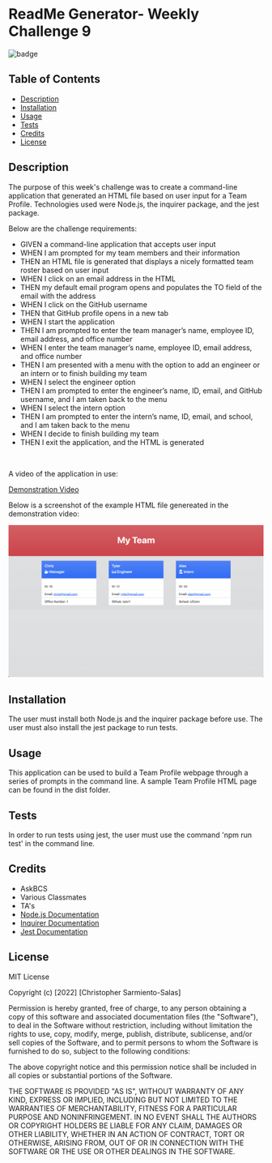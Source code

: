 # ReadMe Generator- Weekly Challenge 9

  ![badge](https://img.shields.io/badge/license-MIT%20License-blue)
  
 ## Table of Contents 
  - [Description](#description)
  - [Installation](#installation)
  - [Usage](#usage)
  - [Tests](#tests)
  - [Credits](#credits)
  - [License](#license)
  


## Description 

The purpose of this week's challenge was to create a command-line application that generated an HTML file based on user input for a Team Profile. Technologies used were Node.js, the inquirer package, and the jest package.

Below are the challenge requirements:

- GIVEN a command-line application that accepts user input
- WHEN I am prompted for my team members and their information
- THEN an HTML file is generated that displays a nicely formatted team roster based on user input
- WHEN I click on an email address in the HTML
- THEN my default email program opens and populates the TO field of the email with the address
- WHEN I click on the GitHub username
- THEN that GitHub profile opens in a new tab
- WHEN I start the application
- THEN I am prompted to enter the team manager’s name, employee ID, email address, and office number
- WHEN I enter the team manager’s name, employee ID, email address, and office number
- THEN I am presented with a menu with the option to add an engineer or an intern or to finish building my team
- WHEN I select the engineer option
- THEN I am prompted to enter the engineer’s name, ID, email, and GitHub username, and I am taken back to the menu
- WHEN I select the intern option
- THEN I am prompted to enter the intern’s name, ID, email, and school, and I am taken back to the menu
- WHEN I decide to finish building my team
- THEN I exit the application, and the HTML is generated 


<br>

A video of the application in use: 

[Demonstration Video](https://drive.google.com/file/d/1UeqAnSxU7rtXAmzVgPOAV1WeVJKMS9Ef/view?usp=sharing)


Below is a screenshot of the example HTML file genereated in the demonstration video:
<br>

<img src= "./assets/images/sampleHTML.png" alt="challenge requirements" width="550" height= "300">

<br>

## Installation

The user must install both Node.js and the inquirer package before use. The user must also install the jest package to run tests.


## Usage 

This application can be used to build a Team Profile webpage through a series of prompts in the command line. A sample Team Profile HTML page can be found in the dist folder.

## Tests

In order to run tests using jest, the user must use the command 'npm run test' in the command line.

## Credits

- AskBCS
- Various Classmates
- TA's
- [Node.js Documentation](https://nodejs.org/en/docs/)
- [Inquirer Documentation](https://www.npmjs.com/package/inquirer)
- [Jest Documentation](https://jestjs.io/docs/getting-started)


## License

MIT License

Copyright (c) [2022] [Christopher Sarmiento-Salas]

Permission is hereby granted, free of charge, to any person obtaining a copy
of this software and associated documentation files (the "Software"), to deal
in the Software without restriction, including without limitation the rights
to use, copy, modify, merge, publish, distribute, sublicense, and/or sell
copies of the Software, and to permit persons to whom the Software is
furnished to do so, subject to the following conditions:

The above copyright notice and this permission notice shall be included in all
copies or substantial portions of the Software.

THE SOFTWARE IS PROVIDED "AS IS", WITHOUT WARRANTY OF ANY KIND, EXPRESS OR
IMPLIED, INCLUDING BUT NOT LIMITED TO THE WARRANTIES OF MERCHANTABILITY,
FITNESS FOR A PARTICULAR PURPOSE AND NONINFRINGEMENT. IN NO EVENT SHALL THE
AUTHORS OR COPYRIGHT HOLDERS BE LIABLE FOR ANY CLAIM, DAMAGES OR OTHER
LIABILITY, WHETHER IN AN ACTION OF CONTRACT, TORT OR OTHERWISE, ARISING FROM,
OUT OF OR IN CONNECTION WITH THE SOFTWARE OR THE USE OR OTHER DEALINGS IN THE
SOFTWARE.